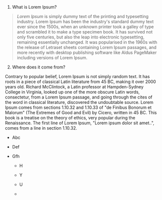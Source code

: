 1.  What is Lorem Ipsum?

> *Lorem Ipsum* is simply dummy text of the printing and typesetting
> industry. Lorem Ipsum has been the industry\'s standard dummy text
> ever since the 1500s, when an unknown printer took a galley of type
> and scrambled it to make a type specimen book. It has survived not
> only five centuries, but also the leap into electronic typesetting,
> remaining essentially unchanged. It was popularised in the 1960s with
> the release of Letraset sheets containing Lorem Ipsum passages, and
> more recently with desktop publishing software like Aldus PageMaker
> including versions of Lorem Ipsum.

2.  Where does it come from?

Contrary to popular belief, Lorem Ipsum is not simply random text. It
has roots in a piece of classical Latin literature from 45 BC, making it
over 2000 years old. Richard McClintock, a Latin professor at
Hampden-Sydney College in Virginia, looked up one of the more obscure
Latin words, consectetur, from a Lorem Ipsum passage, and going through
the cites of the word in classical literature, discovered the
undoubtable source. Lorem Ipsum comes from sections 1.10.32 and 1.10.33
of \"de Finibus Bonorum et Malorum\" (The Extremes of Good and Evil) by
Cicero, written in 45 BC. This book is a treatise on the theory of
ethics, very popular during the Renaissance. The first line of Lorem
Ipsum, \"Lorem ipsum dolor sit amet..\", comes from a line in section
1.10.32.

-   Abc

-   Def

-   Gfh

    -   H

    -   Y

    -   U

    -   
